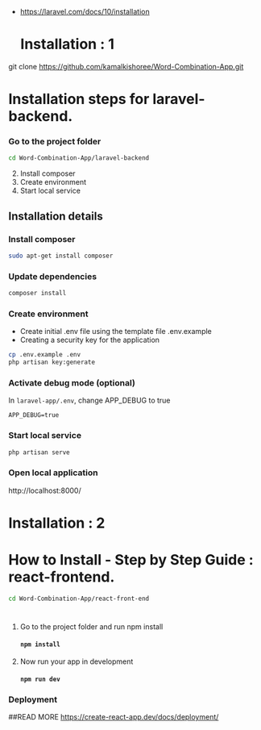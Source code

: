 
* https://laravel.com/docs/10/installation
  # Installation : 1
 git clone https://github.com/kamalkishoree/Word-Combination-App.git

# Installation steps for laravel-backend.

### Go to the project folder

```bash
cd Word-Combination-App/laravel-backend
```

2. Install composer
3. Create environment
4. Start local service


## Installation details


### Install composer

```bash
sudo apt-get install composer
```





### Update dependencies

```bash
composer install
```

### Create environment

* Create initial .env file using the template file .env.example
* Creating a security key for the application

```bash
cp .env.example .env
php artisan key:generate
```

### Activate debug mode (optional)

In `laravel-app/.env`, change APP_DEBUG to true

```
APP_DEBUG=true
```

### Start local service

```bash
php artisan serve
```

### Open local application

http://localhost:8000/


  # Installation : 2

#  How to Install - Step by Step Guide : react-frontend.
```bash
cd Word-Combination-App/react-front-end
```

#

1. Go to the project folder and run npm install
   #### `npm install`

2. Now run your app in development
   #### `npm run dev`

### Deployment
##READ MORE
https://create-react-app.dev/docs/deployment/
